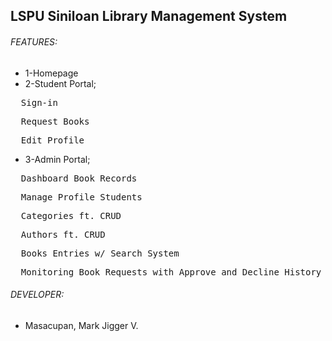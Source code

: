 ## LSPU Siniloan Library Management System
                                                        
###### FEATURES:
* 1-Homepage
* 2-Student Portal;
<pre>  Sign-in </pre>
<pre>  Request Books </pre>
<pre>  Edit Profile </pre>
* 3-Admin Portal;
<pre>  Dashboard Book Records </pre>
<pre>  Manage Profile Students </pre>
<pre>  Categories ft. CRUD </pre>
<pre>  Authors ft. CRUD </pre>
<pre>  Books Entries w/ Search System </pre>
<pre>  Monitoring Book Requests with Approve and Decline History</pre>

###### DEVELOPER:
* Masacupan, Mark Jigger V.
